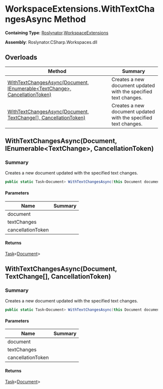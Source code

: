 # WorkspaceExtensions\.WithTextChangesAsync Method

**Containing Type**: [Roslynator](../../README.md)\.[WorkspaceExtensions](../README.md)

**Assembly**: Roslynator\.CSharp\.Workspaces\.dll

## Overloads

| Method | Summary |
| ------ | ------- |
| [WithTextChangesAsync(Document, IEnumerable\<TextChange>, CancellationToken)](#Roslynator_WorkspaceExtensions_WithTextChangesAsync_Microsoft_CodeAnalysis_Document_System_Collections_Generic_IEnumerable_Microsoft_CodeAnalysis_Text_TextChange__System_Threading_CancellationToken_) | Creates a new document updated with the specified text changes\. |
| [WithTextChangesAsync(Document, TextChange\[\], CancellationToken)](#Roslynator_WorkspaceExtensions_WithTextChangesAsync_Microsoft_CodeAnalysis_Document_Microsoft_CodeAnalysis_Text_TextChange___System_Threading_CancellationToken_) | Creates a new document updated with the specified text changes\. |

## WithTextChangesAsync\(Document, IEnumerable\<TextChange>, CancellationToken\)<a name="Roslynator_WorkspaceExtensions_WithTextChangesAsync_Microsoft_CodeAnalysis_Document_System_Collections_Generic_IEnumerable_Microsoft_CodeAnalysis_Text_TextChange__System_Threading_CancellationToken_"></a>

### Summary

Creates a new document updated with the specified text changes\.

```csharp
public static Task<Document> WithTextChangesAsync(this Document document, IEnumerable<TextChange> textChanges, CancellationToken cancellationToken = default(CancellationToken))
```

#### Parameters

| Name | Summary |
| ---- | ------- |
| document | |
| textChanges | |
| cancellationToken | |

#### Returns

[Task](https://docs.microsoft.com/en-us/dotnet/api/system.threading.tasks.task-1)\<[Document](https://docs.microsoft.com/en-us/dotnet/api/microsoft.codeanalysis.document)>

## WithTextChangesAsync\(Document, TextChange\[\], CancellationToken\)<a name="Roslynator_WorkspaceExtensions_WithTextChangesAsync_Microsoft_CodeAnalysis_Document_Microsoft_CodeAnalysis_Text_TextChange___System_Threading_CancellationToken_"></a>

### Summary

Creates a new document updated with the specified text changes\.

```csharp
public static Task<Document> WithTextChangesAsync(this Document document, TextChange[] textChanges, CancellationToken cancellationToken = default(CancellationToken))
```

#### Parameters

| Name | Summary |
| ---- | ------- |
| document | |
| textChanges | |
| cancellationToken | |

#### Returns

[Task](https://docs.microsoft.com/en-us/dotnet/api/system.threading.tasks.task-1)\<[Document](https://docs.microsoft.com/en-us/dotnet/api/microsoft.codeanalysis.document)>

